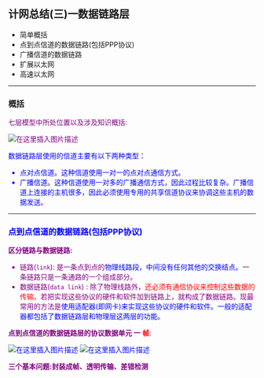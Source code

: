 ﻿## 计网总结(三)一数据链路层
* 简单概括
* 点到点信道的数据链路(包括PPP协议)
* 广播信道的数据链路
* 扩展以太网
* 高速以太网
***
### 概括
<font color = purple>七层模型中所处位置以及涉及知识概括: 

![在这里插入图片描述](https://img-blog.csdnimg.cn/20181120231735933.png?x-oss-process=image/watermark,type_ZmFuZ3poZW5naGVpdGk,shadow_10,text_aHR0cHM6Ly9ibG9nLmNzZG4ubmV0L3p4enh6eDAxMTk=,size_16,color_FFFFFF,t_70)

<font color = blue>数据链路层使用的信道主要有以下两种类型：
* 点对点信道。这种信道使用一对一的点对点通信方式。
* 广播信道。这种信道使用一对多的广播通信方式，因此过程比较复杂。广播信道上连接的主机很多，因此必须使用专用的共享信道协议来协调这些主机的数据发送。
****
### 点到点信道的数据链路(包括PPP协议)

<font color = purple>**区分链路与数据链路:**
* 链路(`link`):  是一条点到点的<font color = blue>物理线路段，中间没有任何其他的交换结点。</font>一条链路只是一条通路的一个组成部分。
* 数据链路(`data link`) : 除了物理线路外，<font color = red>还必须有通信协议来控制这些数据的传输。</font>若把实现这些协议的硬件和软件加到链路上，就构成了数据链路。现最常用的方法是<font color = blue>使用适配器(即网卡)来实现这些协议的硬件和软件。一般的适配器都包括了数据链路层和物理层这两层的功能。


<font color = purple>**点到点信道的数据链路层的协议数据单元 一** </font><font color = red>**帧**</font>: 

![在这里插入图片描述](https://img-blog.csdnimg.cn/20181120233441207.png?x-oss-process=image/watermark,type_ZmFuZ3poZW5naGVpdGk,shadow_10,text_aHR0cHM6Ly9ibG9nLmNzZG4ubmV0L3p4enh6eDAxMTk=,size_16,color_FFFFFF,t_70)
![在这里插入图片描述](https://img-blog.csdnimg.cn/2018112023391272.png?x-oss-process=image/watermark,type_ZmFuZ3poZW5naGVpdGk,shadow_10,text_aHR0cHM6Ly9ibG9nLmNzZG4ubmV0L3p4enh6eDAxMTk=,size_16,color_FFFFFF,t_70)

<font color = purple>**三个基本问题:封装成帧、透明传输、差错检测**




